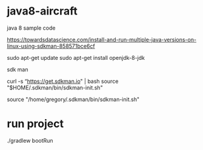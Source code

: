 # java8-aircraft
java 8 sample code


https://towardsdatascience.com/install-and-run-multiple-java-versions-on-linux-using-sdkman-858571bce6cf 


sudo apt-get update
sudo apt-get install openjdk-8-jdk

sdk man

curl -s “https://get.sdkman.io" | bash
source "$HOME/.sdkman/bin/sdkman-init.sh"


source "/home/gregory/.sdkman/bin/sdkman-init.sh"

# run project
./gradlew bootRun